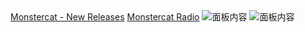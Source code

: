 <head>
    <title>FINITY WARMTH</title>
  </head>
  <body>
    <a href="cursochengdu.github.io/Monstercat - New Releases.html">Monstercat - New Releases</a>
  <a href="https://www.twitch.tv/monstercat">Monstercat Radio</a>
    <img src="https://static-cdn.jtvnw.net/jtv_user_pictures/panel-27446517-image-41bdc159-4a8b-41cf-9ac2-1213b7558dd5" alt="面板内容">
  <img src="https://static-cdn.jtvnw.net/jtv_user_pictures/panel-27446517-image-7a20b8da-d9e9-4d9d-9970-f4bb68f2874f" alt="面板内容">
